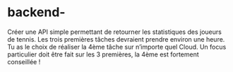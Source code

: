 # backend-
Créer une API simple permettant de retourner les statistiques des joueurs de tennis. Les trois premières tâches devraient prendre environ une heure. Tu as le choix de réaliser la 4ème tâche sur n’importe quel Cloud. Un focus particulier doit être fait sur les 3 premières, la 4ème est fortement conseillée !
